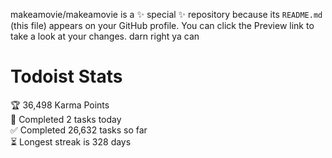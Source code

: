 makeamovie/makeamovie is a ✨ special ✨ repository because its `README.md` (this file) appears on your GitHub profile.
You can click the Preview link to take a look at your changes. darn right ya can

# Todoist Stats

<!-- TODO-IST:START -->
🏆  36,498 Karma Points           
🌸  Completed 2 tasks today           
✅  Completed 26,632 tasks so far           
⏳  Longest streak is 328 days
<!-- TODO-IST:END -->